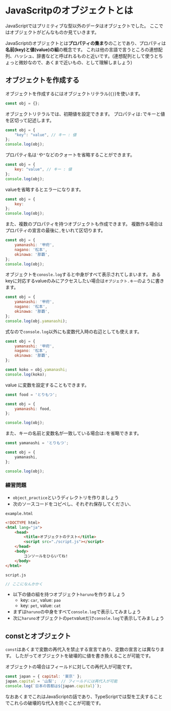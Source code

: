 # JavaScritpのオブジェクトとは

JavaScriptではプリミティブな型以外のデータはオブジェクトでした。
ここではオブジェクトがどんなものか見ていきます。

JavaScriptのオブジェクトとは**プロパティの集まり**のことであり、プロパティは**名前(key)と値(value)の組**の概念です。
これは他の言語で言うところの連想配列、ハッシュ、辞書などと呼ばれるものと近いです。(連想配列として使うとちょっと微妙なので、あくまで近いもの、として理解しましょう)

## オブジェクトを作成する

オブジェクトを作成するにはオブジェクトリテラル(`{}`)を使います。

```js
const obj = {};
```

オブジェクトリテラルでは、初期値を設定できます。
プロパティは`:`でキーと値を区切って記述します。

<!-- js-console -->
```js
const obj = {
    "key": "value", // キー : 値
};
console.log(obj);
```

プロパティ名は`'`や`"`などのクォートを省略することができます。

<!-- js-console -->
```js
const obj = {
    key: "value", // キー : 値
};
console.log(obj);
```

valueを省略するとエラーになります。

<!-- js-console -->
```js
const obj = {
    key: 
};
console.log(obj);
```

また、複数のプロパティを持つオブジェクトも作成できます。
複数作る場合はプロパティの宣言の最後に`,`をいれて区切ります。

<!-- js-console -->
```js
const obj = {
    yamanashi: '甲府',
    nagano: '松本',
    okinawa: '那覇',
};
console.log(obj);
```

オブジェクトを`conosle.log`すると中身がすべて表示されてしまいます。
あるkeyに対応するvalueのみにアクセスしたい場合は`オブジェクト.キー`のように書きます。

<!-- js-console -->
```js
const obj = {
    yamanashi: '甲府',
    nagano: '松本',
    okinawa: '那覇',
};
console.log(obj.yamanashi);
```

式なので`console.log`以外にも変数代入時の右辺としても使えます。

<!-- js-console -->
```js
const obj = {
    yamanashi: '甲府',
    nagano: '松本',
    okinawa: '那覇',
};

const koko = obj.yamanashi;
console.log(koko);
```

value に変数を設定することもできます。

<!-- js-console -->
```js
const food = 'とりもつ';

const obj = {
    yamanashi: food,
};

console.log(obj);
```

また、キーの名前と変数名が一致している場合は`:`を省略できます。

<!-- js-console -->
```js
const yamanashi = 'とりもつ';

const obj = {
    yamanashi,
};

console.log(obj);
```



### 練習問題


- `object_practice`というディレクトリを作りましょう
- 次のソースコードをコピペし、それぞれ保存してください、

`example.html`

```html
<!DOCTYPE html>
<html lang="ja">
    <head>
        <title>オブジェクトのテスト</title>
        <script src="./script.js"></script>
    </head>
    <body>
        コンソールをひらいてね!
    </body>
</html>
```

`script.js`
```javascript
// ここになんかかく
```

- 以下の値の組を持つオブジェクト`haruno`を作りましょう
    - key: `car`, value: `pao`
    - key: `pet`, value: `cat`
- まずは`haruno`の中身をすべて`console.log`で表示してみましょう
- 次に`haruno`オブジェクトの`pet`valueだけ`console.log`で表示してみましょう


## constとオブジェクト

`const`はあくまで変数の再代入を禁止する宣言であり、定数の宣言とは異なります。
したがってオブジェクトを破壊的に値を書き換えることが可能です。


オブジェクトの場合はフィールドに対しての再代入が可能です。

<!-- js-console -->
```js
const japan = { capital: '東京' };
japan.capital = '山梨';  // フィールドには再代入が可能
console.log(`日本の首都は${japan.capital}`);
```

なおあくまでこれはJavaScriptの話であり、TypeScriptでは型を工夫することでこれらの破壊的な代入を防ぐことが可能です。

